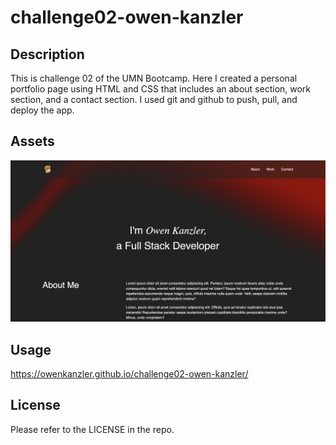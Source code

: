 # challenge02-owen-kanzler

## Description

This is challenge 02 of the UMN Bootcamp. Here I created a personal portfolio page using HTML and CSS that includes an about section, work section, and a contact section. I used git and github to push, pull, and deploy the app.

## Assets

![screenshot of above the fold on my portfolio](./assets/imgs/screenshot.png)

## Usage

https://owenkanzler.github.io/challenge02-owen-kanzler/

## License

Please refer to the LICENSE in the repo.
